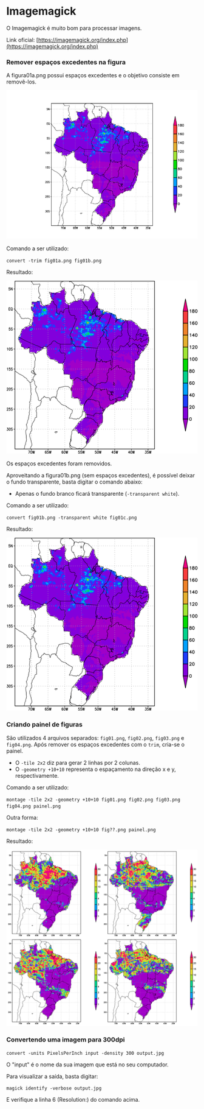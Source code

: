 Imagemagick
=================================

O Imagemagick é muito bom para processar imagens.

Link oficial: [https://imagemagick.org/index.php](https://imagemagick.org/index.php)

### Remover espaços excedentes na figura

A figura01a.png possui espaços excedentes e o objetivo consiste em removê-los.

![](../../images/imagemagick/fig01a.png)

Comando a ser utilizado:

`convert -trim fig01a.png fig01b.png`

Resultado:

![](../../images/imagemagick/fig01b.png)

Os espaços excedentes foram removidos.

Aproveitando a figura01b.png (sem espaços excedentes), é possível deixar o fundo transparente, basta digitar o comando abaixo:
- Apenas o fundo branco ficará transparente (`-transparent white`).

Comando a ser utilizado:

`convert fig01b.png -transparent white fig01c.png`

Resultado:

![](../../images/imagemagick/fig01c.png)

### Criando painel de figuras

São utilizados 4 arquivos separados: `fig01.png`, `fig02.png`, `fig03.png` e `fig04.png`. Após remover os espaços excedentes com o  `trim`, cria-se o painel.
- O `-tile 2x2` diz para gerar 2 linhas por 2 colunas.
- O `-geometry +10+10` representa o espaçamento na direção x e y, respectivamente.

Comando a ser utilizado:

`montage -tile 2x2 -geometry +10+10 fig01.png fig02.png fig03.png fig04.png painel.png`

Outra forma:

`montage -tile 2x2 -geometry +10+10 fig??.png painel.png`

Resultado:

![](../../images/imagemagick/painel.png)

### Convertendo uma imagem para 300dpi

```
convert -units PixelsPerInch input -density 300 output.jpg
```

O "input" é o nome da sua imagem que está no seu computador.

Para visualizar a saída, basta digitar:

```
magick identify -verbose output.jpg
```

E verifique a linha 6 (Resolution:) do comando acima.
